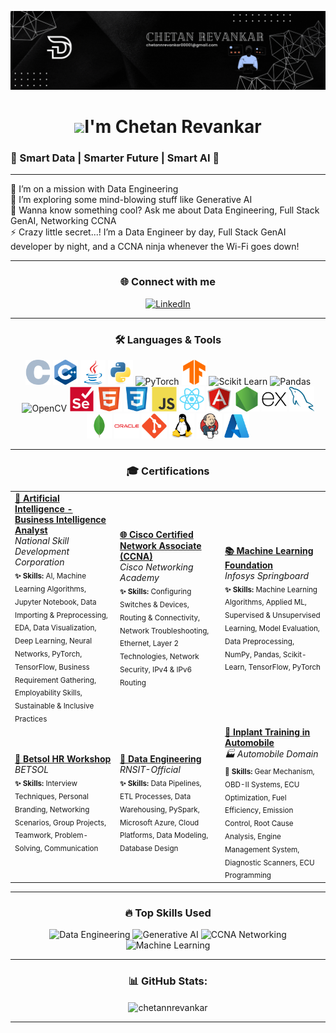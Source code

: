 <p align="center">
    <img src="Chetannrevankar.gif" alt="Banner GIF">
</p>

<h1 align="center"><img src="https://raw.githubusercontent.com/rajput2107/rajput2107/master/Assets/Handshake.gif" width="80px">I'm Chetan Revankar</h1>
<h3>🚀 Smart Data | Smarter Future | Smart AI 🤖</h3>

---

🌟 I’m on a mission with Data Engineering  
🌱 I’m exploring some mind-blowing stuff like Generative AI  
💬 Wanna know something cool? Ask me about Data Engineering, Full Stack GenAI, Networking CCNA  
⚡ Crazy little secret...! I’m a Data Engineer by day, Full Stack GenAI developer by night, and a CCNA ninja whenever the Wi-Fi goes down!

---

<h3 align="center">🌐 Connect with me</h3>
<p align="center">
  <a href="https://linkedin.com/in/chetan-revankar-7a782329b" target="_blank"><img src="https://raw.githubusercontent.com/rahuldkjain/github-profile-readme-generator/master/src/images/icons/Social/linked-in-alt.svg" alt="LinkedIn" height="30" width="40" /></a>
</p>

---

<h3 align="center">🛠️ Languages & Tools</h3>
<p align="center">
  <img src="https://raw.githubusercontent.com/devicons/devicon/master/icons/c/c-original.svg" alt="C" height="40" width="40"/>
  <img src="https://raw.githubusercontent.com/devicons/devicon/master/icons/cplusplus/cplusplus-original.svg" alt="C++" height="40" width="40"/>
  <img src="https://raw.githubusercontent.com/devicons/devicon/master/icons/java/java-original.svg" alt="Java" height="40" width="40"/>
  <img src="https://raw.githubusercontent.com/devicons/devicon/master/icons/python/python-original.svg" alt="Python" height="40" width="40"/>
  <img src="https://upload.wikimedia.org/wikipedia/commons/1/10/PyTorch_logo_icon.svg" alt="PyTorch" height="40" width="40"/>
  <img src="https://raw.githubusercontent.com/devicons/devicon/master/icons/tensorflow/tensorflow-original.svg" alt="TensorFlow" height="40" width="40"/>
  <img src="https://upload.wikimedia.org/wikipedia/commons/0/05/Scikit_learn_logo_small.svg" alt="Scikit Learn" height="40" width="40"/>
  <img src="https://upload.wikimedia.org/wikipedia/commons/e/ed/Pandas_logo.svg" alt="Pandas" height="40" width="40"/>
  <img src="https://upload.wikimedia.org/wikipedia/commons/3/32/OpenCV_Logo_with_text_svg_version.svg" alt="OpenCV" height="40" width="40"/>
  <img src="https://raw.githubusercontent.com/devicons/devicon/master/icons/selenium/selenium-original.svg" alt="Selenium" height="40" width="40"/>
  <img src="https://raw.githubusercontent.com/devicons/devicon/master/icons/html5/html5-original.svg" alt="HTML5" height="40" width="40"/>
  <img src="https://raw.githubusercontent.com/devicons/devicon/master/icons/css3/css3-original.svg" alt="CSS3" height="40" width="40"/>
  <img src="https://raw.githubusercontent.com/devicons/devicon/master/icons/javascript/javascript-original.svg" alt="JavaScript" height="40" width="40"/>
  <img src="https://raw.githubusercontent.com/devicons/devicon/master/icons/react/react-original.svg" alt="React" height="40" width="40"/>
  <img src="https://raw.githubusercontent.com/devicons/devicon/master/icons/angularjs/angularjs-original.svg" alt="Angular" height="40" width="40"/>
  <img src="https://raw.githubusercontent.com/devicons/devicon/master/icons/nodejs/nodejs-original.svg" alt="NodeJS" height="40" width="40"/>
  <img src="https://raw.githubusercontent.com/devicons/devicon/master/icons/express/express-original.svg" alt="Express" height="40" width="40"/>
  <img src="https://raw.githubusercontent.com/devicons/devicon/master/icons/mysql/mysql-original.svg" alt="MySQL" height="40" width="40"/>
  <img src="https://raw.githubusercontent.com/devicons/devicon/master/icons/mongodb/mongodb-original.svg" alt="MongoDB" height="40" width="40"/>
  <img src="https://raw.githubusercontent.com/devicons/devicon/master/icons/oracle/oracle-original.svg" alt="Oracle" height="40" width="40"/>
  <img src="https://raw.githubusercontent.com/devicons/devicon/master/icons/git/git-original.svg" alt="Git" height="40" width="40"/>
  <img src="https://raw.githubusercontent.com/devicons/devicon/master/icons/linux/linux-original.svg" alt="Linux" height="40" width="40"/>
  <img src="https://raw.githubusercontent.com/devicons/devicon/master/icons/jenkins/jenkins-original.svg" alt="Jenkins" height="40" width="40"/>
  <img src="https://raw.githubusercontent.com/devicons/devicon/master/icons/azure/azure-original.svg" alt="Azure" height="40" width="40"/> 
</p>

---

<h3 align="center">🎓 Certifications</h3>

<table align="center">
  <tr>
    <td width="33%">
      <strong><a href="Al-Bl_Certificate.pdf" target="_blank" rel="noopener noreferrer">🤖 Artificial Intelligence - Business Intelligence Analyst</a></strong><br>
      <em> National Skill Development Corporation</em><br>
      <sub><b>✨ Skills:</b> AI, Machine Learning Algorithms, Jupyter Notebook, Data Importing & Preprocessing, EDA, Data Visualization, Deep Learning, Neural Networks, PyTorch, TensorFlow, Business Requirement Gathering, Employability Skills, Sustainable & Inclusive Practices</sub>
    </td>
    <td width="33%">
      <strong><a href="CCNAI_Certificate.pdf" target="_blank" rel="noopener noreferrer">🌐 Cisco Certified Network Associate (CCNA)</a></strong><br>
      <em> Cisco Networking Academy</em><br>
      <sub><b>✨ Skills:</b> Configuring Switches & Devices, Routing & Connectivity, Network Troubleshooting, Ethernet, Layer 2 Technologies, Network Security, IPv4 & IPv6 Routing</sub>
    </td>
    <td width="33%">
      <strong><a href="ML_Certificate.pdf" target="_blank" rel="noopener noreferrer">📚 Machine Learning Foundation</a></strong><br>
      <em> Infosys Springboard</em><br>
      <sub><b>✨ Skills:</b> Machine Learning Algorithms, Applied ML, Supervised & Unsupervised Learning, Model Evaluation, Data Preprocessing, NumPy, Pandas, Scikit-Learn, TensorFlow, PyTorch</sub>
    </td>
  </tr>
  <tr>
    <td width="33%">
      <strong><a href="Betsol_Certificate.pdf" target="_blank" rel="noopener noreferrer">💼 Betsol HR Workshop</a></strong><br>
      <em> BETSOL</em><br>
      <sub><b>✨ Skills:</b> Interview Techniques, Personal Branding, Networking Scenarios, Group Projects, Teamwork, Problem-Solving, Communication</sub>
    </td>
    <td width="33%">
      <strong><a href="DataEngineeringWorkshop_Certificate.pdf" target="_blank" rel="noopener noreferrer">🔧 Data Engineering</a></strong><br>
      <em> RNSIT-Official</em><br>
      <sub><b>✨ Skills:</b> Data Pipelines, ETL Processes, Data Warehousing, PySpark, Microsoft Azure, Cloud Platforms, Data Modeling, Database Design</sub>
    </td>
    <td width="33%">
      <strong><a href="AutomobilelnpIantTraining_Certificate.pdf" target="_blank" rel="noopener noreferrer">🚗 Inplant Training in Automobile</a></strong><br>
      <em>🏭 Automobile Domain</em><br>
      <sub><b>🔩 Skills:</b> Gear Mechanism, OBD-II Systems, ECU Optimization, Fuel Efficiency, Emission Control, Root Cause Analysis, Engine Management System, Diagnostic Scanners, ECU Programming</sub>
    </td>
  </tr>
</table>



---

<h3 align="center">🔥 Top Skills Used</h3>
<p align="center">
  <img src="https://img.shields.io/badge/Data%20Engineering-%230075A8.svg?&style=for-the-badge&logo=Databricks&logoColor=white" alt="Data Engineering"/>
  <img src="https://img.shields.io/badge/Generative%20AI-%23FF6F00.svg?&style=for-the-badge&logo=OpenAI&logoColor=white" alt="Generative AI"/>
  <img src="https://img.shields.io/badge/CCNA%20Networking-%234285F4.svg?&style=for-the-badge&logo=Cisco&logoColor=white" alt="CCNA Networking"/>
  <img src="https://img.shields.io/badge/Machine%20Learning-%23F7931E.svg?&style=for-the-badge&logo=Scikit-learn&logoColor=white" alt="Machine Learning"/>
</p>

---

<h3 align="center">📊 GitHub Stats:</h3>
<p align="center">
    <img align="center" src="https://github-readme-stats.vercel.app/api/top-langs?username=chetannrevankar&show_icons=true&locale=en&layout=compact" alt="chetannrevankar" />
</p>

---
